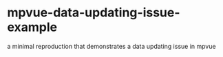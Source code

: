 # mpvue-data-updating-issue-example
a minimal reproduction that demonstrates a data updating issue in mpvue
